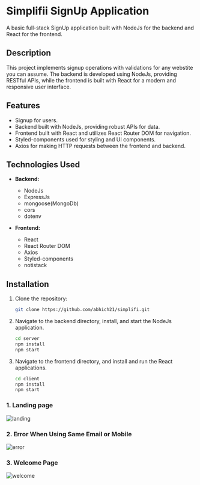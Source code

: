 # Simplifii SignUp Application

A basic full-stack SignUp application built with NodeJs for the backend and React for the frontend.

## Description

This project implements signup operations with validations for any webstite you can assume. The backend is developed using NodeJs, providing RESTful APIs, while the frontend is built with React for a modern and responsive user interface.

## Features

- Signup for users.
- Backend built with NodeJs, providing robust APIs for data.
- Frontend built with React and utilizes React Router DOM for navigation.
- Styled-components used for styling and UI components.
- Axios for making HTTP requests between the frontend and backend.

## Technologies Used

- **Backend:**
  - NodeJs
  - ExpressJs
  - mongoose(MongoDb)
  - cors
  - dotenv

- **Frontend:**
  - React
  - React Router DOM
  - Axios
  - Styled-components
  - notistack

## Installation

1. Clone the repository:
   ```bash
   git clone https://github.com/abhich21/simplifi.git

2. Navigate to the backend directory, install, and start the NodeJs application.

    ```bash
    cd server
    npm install
    npm start


3. Navigate to the frontend directory, and install and run the React applications. 
    ```bash
    cd client
    npm install
    npm start

### 1. Landing page
![landing](https://github.com/abhich21/simplifi/blob/main/screenshots/Screenshot%20(6).png)

### 2. Error When Using Same Email or Mobile
![error](https://github.com/abhich21/simplifi/blob/main/screenshots/Screenshot%20(10).png)

### 3. Welcome Page
![welcome](https://github.com/abhich21/simplifi/blob/main/screenshots/Screenshot%20(9).png)
